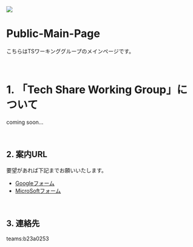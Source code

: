 <img src="https://qiita-image-store.s3.ap-northeast-1.amazonaws.com/0/2702119/51045226-3b8a-4453-bf6a-af4010c54af4.jpeg">

# Public-Main-Page
こちらはTSワーキンググループのメインページです。

<br>

# 1. 「Tech Share Working Group」について
coming soon...

<br>

## 2. 案内URL
要望があれば下記までお願いいたします。
- [Googleフォーム](https://docs.google.com/forms/d/e/1FAIpQLSc_6v_IEXRQcK9IYCCtl17t9_WQI8dsGTLXe_kUR4hl4U3nlA/viewform)
- [MicroSoftフォーム](https://forms.office.com/Pages/ResponsePage.aspx?id=l5ONQn7KMUSRfp4Y7n_N11XuT0dGDMNKniOwa_Axh0BUNkgyRkoyV1VERUVDNzNXS09RVUxFTVZXVi4u)

<br>

## 3. 連絡先
teams:b23a0253
